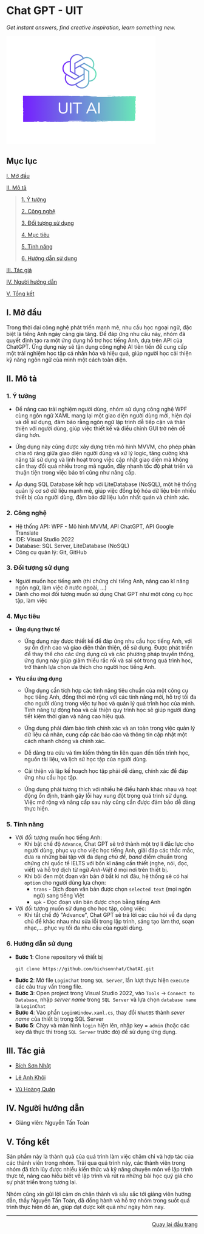 # Chat GPT - UIT
*Get instant answers, find creative inspiration, learn something new.*

![Logo Chat GPT - UIT](./ChatGPT/Assets/uitai.png)


## Mục lục
[I. Mở đầu](#Modau)

[II. Mô tả](#Mota)

> [1. Ý tưởng](#Ytuong)
>
> [2. Công nghệ](#Congnghe)
>
> [3. Đối tượng sử dụng](#Doituongsudung)
>
> [4. Mục tiêu](#Muctieu)
>
> [5. Tính năng](#Tinhnang)
>
> [6. Hướng dẫn sử dụng](#Huongdansudung)

[III. Tác giả](#Tacgia)

[IV. Người hướng dẫn](#Nguoihuongdan)

[V. Tổng kết](#Tongket)


<!-- MỞ ĐẦU -->
<div id="Modau"></div>

## I. Mở đầu
Trong thời đại công nghệ phát triển mạnh mẽ, nhu cầu học ngoại ngữ, đặc biệt là tiếng Anh ngày càng gia tăng. Để đáp ứng nhu cầu này, nhóm đã quyết định tạo ra một ứng dụng hỗ trợ học tiếng Anh, dựa trên API của ChatGPT. Ứng dụng này sẽ tận dụng công nghệ AI tiên tiến để cung cấp một trải nghiệm học tập cá nhân hóa và hiệu quả, giúp người học cải thiện kỹ năng ngôn ngữ của mình một cách toàn diện.


<!-- MÔ TẢ -->
<div id="Mota"></div>

## II. Mô tả

<!-- Ý TƯỞNG -->
<div id="Ytuong"></div>

### 1. Ý tưởng
* Để nâng cao trải nghiệm người dùng, nhóm sử dụng công nghệ WPF cùng ngôn ngữ XAML mang lại một giao diện người dùng mới, hiện đại và dễ sử dụng, đảm bảo rằng ngôn ngữ lập trình dễ tiếp cận và thân thiện với người dùng, giúp việc thiết kế và điều chỉnh GUI trở nên dễ dàng hơn.

* Ứng dụng này cũng được xây dựng trên mô hình MVVM, cho phép phân chia rõ ràng giữa giao diện người dùng và xử lý logic, tăng cường khả năng tái sử dụng và linh hoạt trong việc cập nhật giao diện mà không cần thay đổi quá nhiều trong mã nguồn, đẩy nhanh tốc độ phát triển và thuận tiện trong việc bảo trì cũng như nâng cấp.

* Áp dụng SQL Database kết hợp với LiteDatabase (NoSQL), một hệ thống quản lý cơ sở dữ liệu mạnh mẽ, giúp việc đồng bộ hóa dữ liệu trên nhiều thiết bị của người dùng, đảm bảo dữ liệu luôn nhất quán và chính xác.


<div id="Congnghe"></div>

### 2. Công nghệ
* Hệ thống API: WPF - Mô hình MVVM, API ChatGPT, API Google Translate
* IDE: Visual Studio 2022
* Database: SQL Server, LiteDatabase (NoSQL)
* Công cụ quản lý: Git, GitHub


<div id="Doituongsudung"></div>

### 3. Đối tượng sử dụng
* Người muốn học tiếng anh (thi chứng chỉ tiếng Anh, nâng cao kĩ năng ngôn ngữ, làm việc ở nước ngoài, ...)
* Dành cho mọi đối tượng muốn sử dụng Chat GPT như một công cụ học tập, làm việc


<div id="Muctieu"></div>

### 4. Mục tiêu

 * <strong>Ứng dụng thực tế</strong>
 
    * Ứng dụng này được thiết kế để đáp ứng nhu cầu học tiếng Anh, với sự ổn định cao và giao diện thân thiện, dễ sử dụng. Được phát triển để thay thế cho các ứng dụng cũ và các phương pháp truyền thống, ứng dụng này giúp giảm thiểu rắc rối và sai sót trong quá trình học, trở thành lựa chọn ưa thích cho người học tiếng Anh.


 * <strong>Yêu cầu ứng dụng</strong>
 
    * Ứng dụng cần tích hợp các tính năng tiêu chuẩn của một công cụ học tiếng Anh, đồng thời mở rộng với các tính năng mới, hỗ trợ tối đa cho người dùng trong việc tự học và quản lý quá trình học của mình. Tính năng tự động hóa và cải thiện quy trình học sẽ giúp người dùng tiết kiệm thời gian và nâng cao hiệu quả.
    
    * Ứng dụng phải đảm bảo tính chính xác và an toàn trong việc quản lý dữ liệu cá nhân, cung cấp các báo cáo và thông tin cập nhật một cách nhanh chóng và chính xác.
    
    * Dễ dàng tra cứu và tìm kiếm thông tin liên quan đến tiến trình học, nguồn tài liệu, và lịch sử học tập của người dùng.
    
    * Cải thiện và lập kế hoạch học tập phải dễ dàng, chính xác để đáp ứng nhu cầu học tập.
  
    * Ứng dụng phải tương thích với nhiều hệ điều hành khác nhau và hoạt động ổn định, tránh gây lỗi hay xung đột trong quá trình sử dụng. Việc mở rộng và nâng cấp sau này cũng cần được đảm bảo dễ dàng thực hiện.


<div id="Tinhnang"></div>

### 5. Tính năng
* Với đối tượng muốn học tiếng Anh:
   * Khi bật chế độ `Advance`, Chat GPT sẽ trở thành một trợ lí đắc lực cho người dùng, phục vụ cho việc học tiếng Anh, giải đáp các thắc mắc, đưa ra những bài tập với đa dạng *chủ đề, band* điểm chuẩn trong chứng chỉ quốc tế IELTS với bốn kĩ năng cần thiết (nghe, nói, đọc, viết) và hỗ trợ dịch từ ngữ *Anh-Việt* ở mọi nơi trên thiết bị.
   * Khi bôi đen một đoạn văn bản ở bất kì nơi đâu, hệ thống sẽ có hai `option` cho người dùng lựa chọn:
      * `trans` - Dịch đoạn văn bản được chọn `selected text` (mọi ngôn ngữ) sang tiếng Việt
      * `spk` - Đọc đoạn văn bản được chọn bằng tiếng Anh 
* Với đối tượng muốn sử dụng cho học tập, công việc:
   * Khi tắt chế độ "Advance", Chat GPT sẽ trả lời các câu hỏi về đa dạng chủ đề khác nhau như sửa lỗi trong lập trình, sáng tạo làm thơ, soạn nhạc,... phục vụ tối đa nhu cầu của người dùng.
<div id="Huongdansudung"></div>

### 6. Hướng dẫn sử dụng
* **Bước 1**: Clone repository về thiết bị
   ```
   git clone https://github.com/bichsonnhat/ChatAI.git
   ```
* **Bước 2**: Mở file `LoginChat` trong `SQL Server`, lần lượt thực hiện `execute` các câu truy vấn trong file. 
* **Bước 3**: Open project trong Visual Studio 2022, vào `Tools` -> `Connect to Database`, nhập *server name* trong `SQL Server` và lựa chọn `database name` là `LoginChat`
* **Bước 4**: Vào phần `LoginWindow.xaml.cs`, thay đổi `NhatBS` thành *sever name* của thiết bị trong SQL Server
* **Bước 5**: Chạy và màn hình `login` hiện lên, nhập key = `admin` (hoặc các key đã thực thi trong `SQL Server` trước đó) để sử dụng ứng dụng.
<!-- TÁC GIẢ -->
<div id="Tacgia"></div>

## III. Tác giả

* [Bích Sơn Nhật](https://github.com/bichsonnhat)

* [Lê Anh Khôi](https://github.com/AKaLee-IK27)

* [Vũ Hoàng Quân](https://github.com/vhq3404)


<!-- NGƯỜI HƯỚNG DẪN -->
<div id="Nguoihuongdan"></div>

## IV. Người hướng dẫn
* Giảng viên: Nguyễn Tấn Toàn


<!-- TỔNG KẾT -->
<div id="Tongket"></div>

## V. Tổng kết
Sản phẩm này là thành quả của quá trình làm việc chăm chỉ và hợp tác của các thành viên trong nhóm. Trải qua quá trình này, các thành viên trong nhóm đã tích lũy được nhiều kiến thức và kỹ năng chuyên môn về lập trình thực tế, nâng cao hiểu biết về lập trình và rút ra những bài học quý giá cho sự phát triển trong tương lai.

Nhóm cũng xin gửi lời cảm ơn chân thành và sâu sắc tới giảng viên hướng dẫn, thầy Nguyễn Tấn Toàn, đã đồng hành và hỗ trợ nhóm trong suốt quá trình thực hiện đồ án, giúp đạt được kết quả như ngày hôm nay.

---

<p align="right"><a href="#Top">Quay lại đầu trang</a></p>